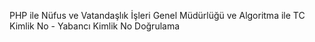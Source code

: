 
PHP ile Nüfus ve Vatandaşlık İşleri Genel Müdürlüğü ve Algoritma ile TC Kimlik No - Yabancı Kimlik No Doğrulama
